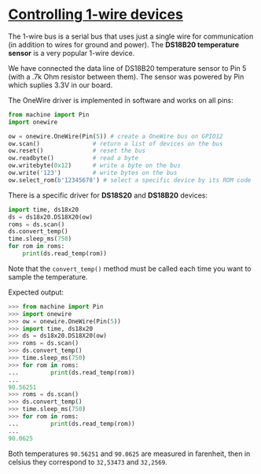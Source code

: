 # [Controlling 1-wire devices](http://docs.micropython.org/en/latest/esp32/quickref.html#onewire-driver)

The 1-wire bus is a serial bus that uses just a single wire for communication
(in addition to wires for ground and power). The **DS18B20 temperature sensor**
is a very popular 1-wire device.

We have connected the data line of DS18B20 temperature sensor to Pin 5 (with a .7k
Ohm resistor between them). The sensor was powered by Pin which suplies 3.3V in our board.

The OneWire driver is implemented in software and works on all pins:

```python
from machine import Pin
import onewire

ow = onewire.OneWire(Pin(5)) # create a OneWire bus on GPIO12
ow.scan()               # return a list of devices on the bus
ow.reset()              # reset the bus
ow.readbyte()           # read a byte
ow.writebyte(0x12)      # write a byte on the bus
ow.write('123')         # write bytes on the bus
ow.select_rom(b'12345678') # select a specific device by its ROM code
```

There is a specific driver for **DS18S20** and **DS18B20** devices:

```python
import time, ds18x20
ds = ds18x20.DS18X20(ow)
roms = ds.scan()
ds.convert_temp()
time.sleep_ms(750)
for rom in roms:
    print(ds.read_temp(rom))
```

Note that the `convert_temp()` method must be called each time you want to
sample the temperature.

Expected output:

```python
>>> from machine import Pin
>>> import onewire
>>> ow = onewire.OneWire(Pin(5))
>>> import time, ds18x20
>>> ds = ds18x20.DS18X20(ow)
>>> roms = ds.scan()
>>> ds.convert_temp()
>>> time.sleep_ms(750)
>>> for rom in roms:
...         print(ds.read_temp(rom))
...
90.56251
>>> roms = ds.scan()
>>> ds.convert_temp()
>>> time.sleep_ms(750)
>>> for rom in roms:
...         print(ds.read_temp(rom))
...
90.0625
```

Both temperatures `90.56251` and  `90.0625` are measured in farenheit, then
in celsius they correspond to `32,53473` and `32,2569`.
